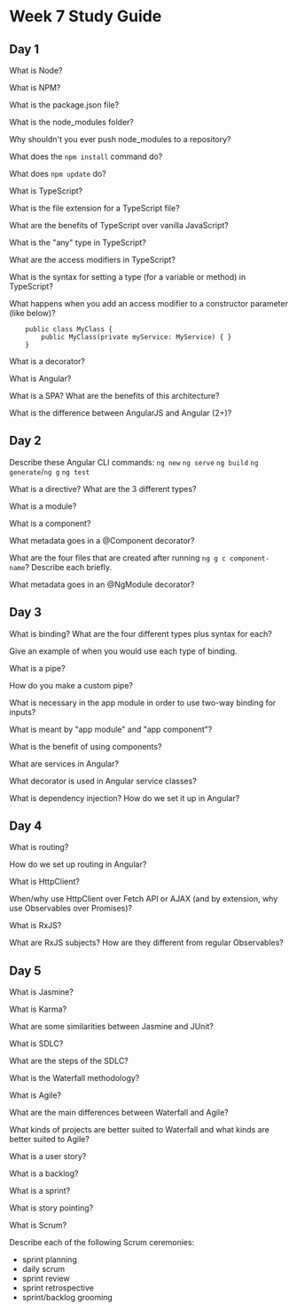 # Week 7 Study Guide

## Day 1

What is Node?

What is NPM?

What is the package.json file?

What is the node_modules folder?

Why shouldn't you ever push node_modules to a repository?

What does the `npm install` command do?

What does `npm update` do?

What is TypeScript?

What is the file extension for a TypeScript file?

What are the benefits of TypeScript over vanilla JavaScript?

What is the "any" type in TypeScript?

What are the access modifiers in TypeScript?

What is the syntax for setting a type (for a variable or method) in TypeScript?

What happens when you add an access modifier to a constructor parameter (like below)?
```
    public class MyClass {
        public MyClass(private myService: MyService) { }
    }
```

What is a decorator?

What is Angular?

What is a SPA? What are the benefits of this architecture?

What is the difference between AngularJS and Angular (2+)?

## Day 2

Describe these Angular CLI commands:
`ng new`
`ng serve`
`ng build`
`ng generate`/`ng g`
`ng test`

What is a directive? What are the 3 different types?

What is a module?

What is a component?

What metadata goes in a @Component decorator?

What are the four files that are created after running `ng g c component-name`? Describe each briefly.

What metadata goes in an @NgModule decorator?

## Day 3

What is binding? What are the four different types plus syntax for each?

Give an example of when you would use each type of binding.

What is a pipe?

How do you make a custom pipe?

What is necessary in the app module in order to use two-way binding for inputs?

What is meant by "app module" and "app component"?

What is the benefit of using components?

What are services in Angular?

What decorator is used in Angular service classes?

What is dependency injection? How do we set it up in Angular?

## Day 4

What is routing?

How do we set up routing in Angular?

What is HttpClient?

When/why use HttpClient over Fetch API or AJAX (and by extension, why use Observables over Promises)?

What is RxJS?

What are RxJS subjects? How are they different from regular Observables?

## Day 5

What is Jasmine?

What is Karma?

What are some similarities between Jasmine and JUnit?

What is SDLC?

What are the steps of the SDLC?

What is the Waterfall methodology?

What is Agile?

What are the main differences between Waterfall and Agile?

What kinds of projects are better suited to Waterfall and what kinds are better suited to Agile?

What is a user story?

What is a backlog?

What is a sprint?

What is story pointing?

What is Scrum?

Describe each of the following Scrum ceremonies:
- sprint planning
- daily scrum
- sprint review
- sprint retrospective
- sprint/backlog grooming